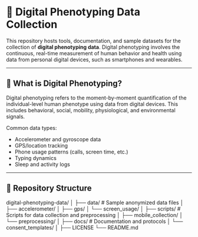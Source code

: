 
# 📱 Digital Phenotyping Data Collection

This repository hosts tools, documentation, and sample datasets for the collection of **digital phenotyping data**. Digital phenotyping involves the continuous, real-time measurement of human behavior and health using data from personal digital devices, such as smartphones and wearables.

---

## 🧠 What is Digital Phenotyping?

Digital phenotyping refers to the moment-by-moment quantification of the individual-level human phenotype using data from digital devices. This includes behavioral, social, mobility, physiological, and environmental signals.

Common data types:
- Accelerometer and gyroscope data
- GPS/location tracking
- Phone usage patterns (calls, screen time, etc.)
- Typing dynamics
- Sleep and activity logs

---

## 📂 Repository Structure

digital-phenotyping-data/
│
├── data/ # Sample anonymized data files
│ ├── accelerometer/
│ ├── gps/
│ └── screen_usage/
│
├── scripts/ # Scripts for data collection and preprocessing
│ ├── mobile_collection/
│ └── preprocessing/
│
├── docs/ # Documentation and protocols
│ └── consent_templates/
│
├── LICENSE
└── README.md

